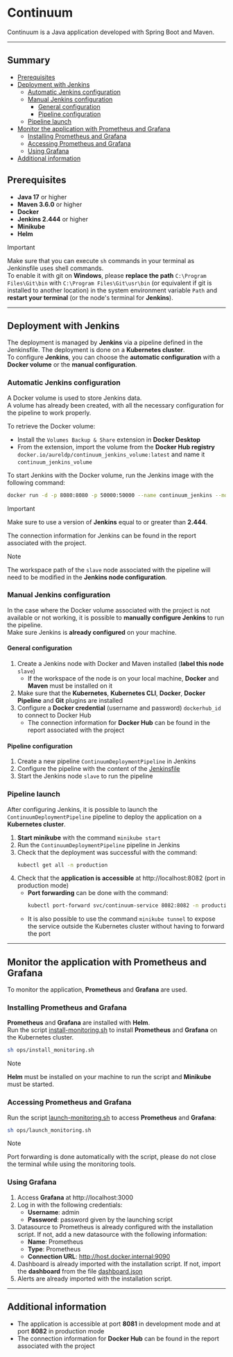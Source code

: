 # Continuum

Continuum is a Java application developed with Spring Boot and Maven.

---

## Summary

- [Prerequisites](#prerequisites)
- [Deployment with Jenkins](#deployment-with-jenkins)
    - [Automatic Jenkins configuration](#automatic-jenkins-configuration)
    - [Manual Jenkins configuration](#manual-jenkins-configuration)
        - [General configuration](#general-configuration)
        - [Pipeline configuration](#pipeline-configuration)
    - [Pipeline launch](#pipeline-launch)
- [Monitor the application with Prometheus and Grafana](#monitor-the-application-with-prometheus-and-grafana)
    - [Installing Prometheus and Grafana](#installing-prometheus-and-grafana)
    - [Accessing Prometheus and Grafana](#accessing-prometheus-and-grafana)
    - [Using Grafana](#using-grafana)
- [Additional information](#additional-information)

## Prerequisites

- **Java 17** or higher
- **Maven 3.6.0** or higher
- **Docker**
- **Jenkins 2.444** or higher
- **Minikube**
- **Helm**

> [!IMPORTANT]
> Make sure that you can execute `sh` commands in your terminal as Jenkinsfile uses shell commands. \
> To enable it with git on **Windows**, please **replace the path** `C:\Program Files\Git\bin` with `C:\Program Files\Git\usr\bin` (or equivalent if
> git is installed to another location)
> in the system environment variable `Path` and **restart your terminal** (or the node's terminal for **Jenkins**).

---

## Deployment with Jenkins

The deployment is managed by **Jenkins** via a pipeline defined in the Jenkinsfile. The deployment is done on a **Kubernetes cluster**. \
To configure **Jenkins**, you can choose the **automatic configuration** with a **Docker volume** or the **manual configuration**.

### Automatic Jenkins configuration

A Docker volume is used to store Jenkins data. \
A volume has already been created, with all the necessary configuration for the pipeline to work properly.

To retrieve the Docker volume:

- Install the `Volumes Backup & Share` extension in **Docker Desktop**
- From the extension, import the volume from the **Docker Hub registry** `docker.io/aureldp/continuum_jenkins_volume:latest` and name
  it `continuum_jenkins_volume`

To start Jenkins with the Docker volume, run the Jenkins image with the following command:

```bash
docker run -d -p 8080:8080 -p 50000:50000 --name continuum_jenkins --mount source=continuum_jenkins_volume,target=/var/jenkins_home docker.io/jenkins/jenkins:2.444
```

> [!IMPORTANT]
> Make sure to use a version of **Jenkins** equal to or greater than **2.444**.

The connection information for Jenkins can be found in the report associated with the project.

> [!NOTE]
> The workspace path of the `slave` node associated with the pipeline will need to be modified in the **Jenkins node configuration**.

### Manual Jenkins configuration

In the case where the Docker volume associated with the project is not available or not working, it is possible to **manually configure Jenkins** to
run the pipeline. \
Make sure Jenkins is **already configured** on your machine.

#### General configuration

1. Create a Jenkins node with Docker and Maven installed (**label this node** `slave`)
    - If the workspace of the node is on your local machine, **Docker** and **Maven** must be installed on it
2. Make sure that the **Kubernetes**, **Kubernetes CLI**, **Docker**, **Docker Pipeline** and **Git** plugins are installed
3. Configure a **Docker credential** (username and password) `dockerhub_id` to connect to Docker Hub
    - The connection information for **Docker Hub** can be found in the report associated with the project

#### Pipeline configuration

1. Create a new pipeline `ContinuumDeploymentPipeline` in Jenkins
2. Configure the pipeline with the content of the [Jenkinsfile](https://github.com/AurelDP/Continuum/blob/main/ops/Jenkinsfile)
3. Start the Jenkins node `slave` to run the pipeline

### Pipeline launch

After configuring Jenkins, it is possible to launch the `ContinuumDeploymentPipeline` pipeline to deploy the application on a **Kubernetes cluster**.

1. **Start minikube** with the command `minikube start`
2. Run the `ContinuumDeploymentPipeline` pipeline in Jenkins
3. Check that the deployment was successful with the command:
    ```bash
    kubectl get all -n production
    ```
4. Check that the **application is accessible** at http://localhost:8082 (port in production mode)
    - **Port forwarding** can be done with the command:
         ```bash
         kubectl port-forward svc/continuum-service 8082:8082 -n production
         ```
    - It is also possible to use the command `minikube tunnel` to expose the service outside the Kubernetes cluster without having to forward the port

---

## Monitor the application with Prometheus and Grafana

To monitor the application, **Prometheus** and **Grafana** are used.

### Installing Prometheus and Grafana

**Prometheus** and **Grafana** are installed with **Helm**. \
Run the script [install-monitoring.sh](https://github.com/AurelDP/Continuum/blob/main/ops/install-monitoring.sh) to install **Prometheus** and 
**Grafana** on the Kubernetes cluster.

```bash
sh ops/install_monitoring.sh
```

> [!NOTE]
> **Helm** must be installed on your machine to run the script and **Minikube** must be started.

### Accessing Prometheus and Grafana

Run the script [launch-monitoring.sh](https://github.com/AurelDP/Continuum/blob/main/ops/launch-monitoring.sh) to access **Prometheus** and 
**Grafana**:

```bash
sh ops/launch_monitoring.sh
```

> [!NOTE]
> Port forwarding is done automatically with the script, please do not close the terminal while using the monitoring tools.

### Using Grafana

1. Access **Grafana** at http://localhost:3000
2. Log in with the following credentials:
    - **Username**: admin
    - **Password**: password given by the launching script
3. Datasource to Prometheus is already configured with the installation script. If not, add a new datasource with the following information:
    - **Name**: Prometheus
    - **Type**: Prometheus
    - **Connection URL**: http://host.docker.internal:9090
4. Dashboard is already imported with the installation script. If not, import the **dashboard** from the
   file [dashboard.json](https://github.com/AurelDP/Continuum/blob/main/ops/grafana/dashboard.json)
5. Alerts are already imported with the installation script.

---

## Additional information

- The application is accessible at port **8081** in development mode and at port **8082** in production mode
- The connection information for **Docker Hub** can be found in the report associated with the project
